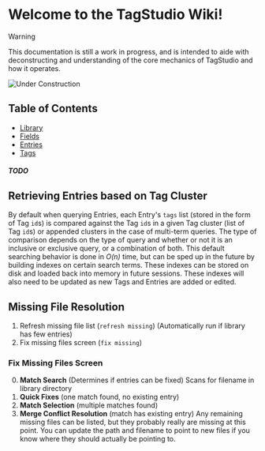 # Welcome to the TagStudio Wiki!

> [!WARNING]
> This documentation is still a work in progress, and is intended to aide with deconstructing and understanding of the core mechanics of TagStudio and how it operates.

![Under Construction](https://i0.wp.com/www.bapl.org/wp-content/uploads/2019/02/old-under-construction-gif.gif)

## Table of Contents

- [Library](/doc/Library.md)
- [Fields](/doc/Field.md)
- [Entries](/doc/Entry.md)
- [Tags](/doc/Tag.md)


##### TODO

## Retrieving Entries based on Tag Cluster

By default when querying Entries, each Entry's `tags` list (stored in the form of Tag `id`s) is compared against the Tag `id`s in a given Tag cluster (list of Tag `id`s) or appended clusters in the case of multi-term queries. The type of comparison depends on the type of query and whether or not it is an inclusive or exclusive query, or a combination of both. This default searching behavior is done in _O(n)_ time, but can be sped up in the future by building indexes on certain search terms. These indexes can be stored on disk and loaded back into memory in future sessions. These indexes will also need to be updated as new Tags and Entries are added or edited.

## Missing File Resolution

1. Refresh missing file list (`refresh missing`) (Automatically run if library has few entries)
2. Fix missing files screen (`fix missing`)

### Fix Missing Files Screen

0. **Match Search** (Determines if entries can be fixed) Scans for filename in library directory
1. **Quick Fixes** (one match found, no existing entry)
2. **Match Selection** (multiple matches found)
3. **Merge Conflict Resolution** (match has existing entry)
   Any remaining missing files can be listed, but they probably really are missing at this point. You can update the path and filename to point to new files if you know where they should actually be pointing to.
